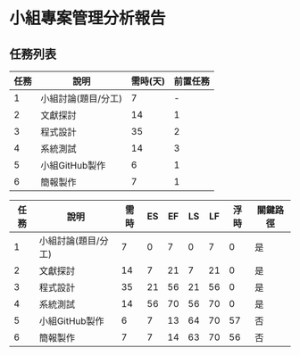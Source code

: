 # 小組專案管理分析報告

## 任務列表

| 任務 | 說明 | 需時(天) | 前置任務 |
|------|------|----------|----------|
| 1 | 小組討論(題目/分工) | 7 | - |
| 2 | 文獻探討 | 14 | 1 |
| 3 | 程式設計 | 35 | 2 |
| 4 | 系統測試 | 14 | 3 |
| 5 | 小組GitHub製作 | 6 | 1 |
| 6 | 簡報製作 | 7 | 1 |



| 任務 | 說明 | 需時 | ES | EF | LS | LF | 浮時 | 關鍵路徑 |
|------|------|------|----|----|----|----|------|----------|
| 1 | 小組討論(題目/分工) | 7 | 0 | 7 | 0 | 7 | 0 | 是 |
| 2 | 文獻探討 | 14 | 7 | 21 | 7 | 21 | 0 | 是 |
| 3 | 程式設計 | 35 | 21 | 56 | 21 | 56 | 0 | 是 |
| 4 | 系統測試 | 14 | 56 | 70 | 56 | 70 | 0 | 是 |
| 5 | 小組GitHub製作 | 6 | 7 | 13 | 64 | 70 | 57 | 否 |
| 6 | 簡報製作 | 7 | 7 | 14 | 63 | 70 | 56 | 否 |

